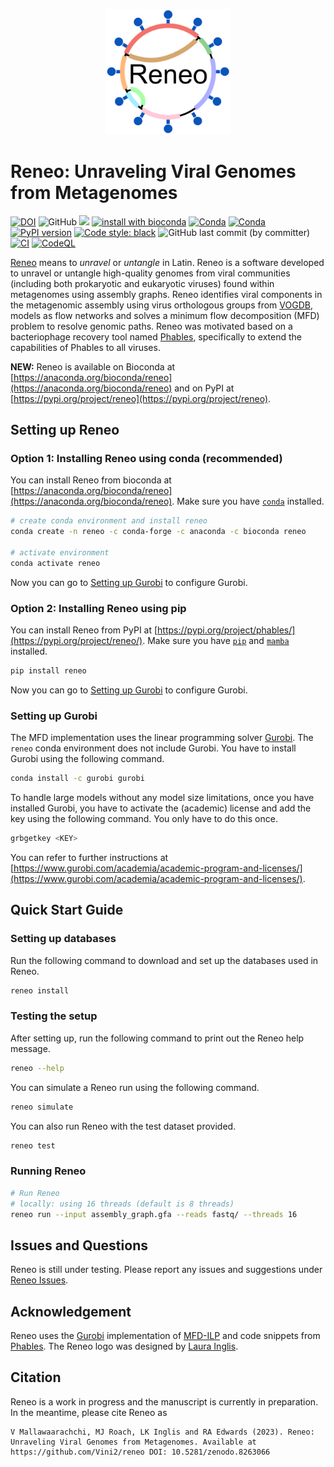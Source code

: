 <p align="center">
  <img src="https://raw.githubusercontent.com/Vini2/reneo/develop/reneo_logo.png" width="200" title="reneo logo" alt="reneo logo">
</p>

Reneo: Unraveling Viral Genomes from Metagenomes
===============

[![DOI](https://zenodo.org/badge/619432085.svg)](https://zenodo.org/badge/latestdoi/619432085)
![GitHub](https://img.shields.io/github/license/vini2/reneo)
[![](https://img.shields.io/static/v1?label=CLI&message=Snaketool&color=blueviolet)](https://github.com/beardymcjohnface/Snaketool)
[![install with bioconda](https://img.shields.io/badge/install%20with-bioconda-brightgreen.svg?style=flat)](http://bioconda.github.io/recipes/reneo/README.html)
[![Conda](https://img.shields.io/conda/v/bioconda/reneo)](https://anaconda.org/bioconda/reneo)
[![Conda](https://img.shields.io/conda/dn/bioconda/reneo)](https://anaconda.org/bioconda/reneo)
[![PyPI version](https://badge.fury.io/py/reneo.svg)](https://badge.fury.io/py/reneo)
[![Code style: black](https://img.shields.io/badge/code%20style-black-000000.svg)](https://github.com/psf/black)
![GitHub last commit (by committer)](https://img.shields.io/github/last-commit/Vini2/reneo?color=8a35da)
[![CI](https://github.com/Vini2/reneo/actions/workflows/test_reneo.yml/badge.svg)](https://github.com/Vini2/reneo/actions/workflows/test_reneo.yml)
[![CodeQL](https://github.com/Vini2/reneo/actions/workflows/codeql.yml/badge.svg)](https://github.com/Vini2/reneo/actions/workflows/codeql.yml)


[Reneo](https://en.wiktionary.org/wiki/reneo) means to *unravel* or *untangle* in Latin. Reneo is a software developed to unravel or untangle high-quality genomes from viral communities (including both prokaryotic and eukaryotic viruses) found within metagenomes using assembly graphs. Reneo identifies viral components in the metagenomic assembly using virus orthologous groups from [VOGDB](https://vogdb.org/), models as flow networks and solves a minimum flow decomposition (MFD) problem to resolve genomic paths. Reneo was motivated based on a bacteriophage recovery tool named [Phables](https://github.com/Vini2/phables), specifically to extend the capabilities of Phables to all viruses.

**NEW:** Reneo is available on Bioconda at [https://anaconda.org/bioconda/reneo](https://anaconda.org/bioconda/reneo) and on PyPI at [https://pypi.org/project/reneo](https://pypi.org/project/reneo).

## Setting up Reneo

### Option 1: Installing Reneo using conda (recommended)

You can install Reneo from bioconda at [https://anaconda.org/bioconda/reneo](https://anaconda.org/bioconda/reneo). Make sure you have [`conda`](https://docs.conda.io/en/latest/) installed.

```bash
# create conda environment and install reneo
conda create -n reneo -c conda-forge -c anaconda -c bioconda reneo

# activate environment
conda activate reneo
```

Now you can go to [Setting up Gurobi](#setting-up-gurobi) to configure Gurobi.

### Option 2: Installing Reneo using pip

You can install Reneo from PyPI at [https://pypi.org/project/phables/](https://pypi.org/project/reneo/). Make sure you have [`pip`](https://pip.pypa.io/en/stable/) and [`mamba`](https://mamba.readthedocs.io/en/latest/index.html) installed.

```bash
pip install reneo
```

Now you can go to [Setting up Gurobi](#setting-up-gurobi) to configure Gurobi.

### Setting up Gurobi

The MFD implementation uses the linear programming solver [Gurobi](https://www.gurobi.com/). The `reneo` conda environment does not include Gurobi. You have to install Gurobi using the following command.

```bash
conda install -c gurobi gurobi
```

To handle large models without any model size limitations, once you have installed Gurobi, you have to activate the (academic) license and add the key using the following command. You only have to do this once.

```bash
grbgetkey <KEY>
```

You can refer to further instructions at [https://www.gurobi.com/academia/academic-program-and-licenses/](https://www.gurobi.com/academia/academic-program-and-licenses/). 


## Quick Start Guide

### Setting up databases

Run the following command to download and set up the databases used in Reneo.

```bash
reneo install
```

### Testing the setup

After setting up, run the following command to print out the Reneo help message.

```bash
reneo --help
```

You can simulate a Reneo run using the following command.

```bash
reneo simulate
```

You can also run Reneo with the test dataset provided.

```bash
reneo test
```

### Running Reneo

```bash
# Run Reneo
# locally: using 16 threads (default is 8 threads)
reneo run --input assembly_graph.gfa --reads fastq/ --threads 16
```


##  Issues and Questions

Reneo is still under testing. Please report any issues and suggestions under [Reneo Issues](https://github.com/Vini2/reneo/issues).


## Acknowledgement

Reneo uses the [Gurobi](https://www.gurobi.com/) implementation of [MFD-ILP](https://github.com/algbio/MFD-ILP) and code snippets from [Phables](https://github.com/Vini2/phables/). The Reneo logo was designed by [Laura Inglis](https://fame.flinders.edu.au/people/2021/01/01/laura-inglis).


## Citation

Reneo is a work in progress and the manuscript is currently in preparation. In the meantime, please cite Reneo as

```
V Mallawaarachchi, MJ Roach, LK Inglis and RA Edwards (2023). Reneo: Unraveling Viral Genomes from Metagenomes. Available at https://github.com/Vini2/reneo DOI: 10.5281/zenodo.8263066
```
